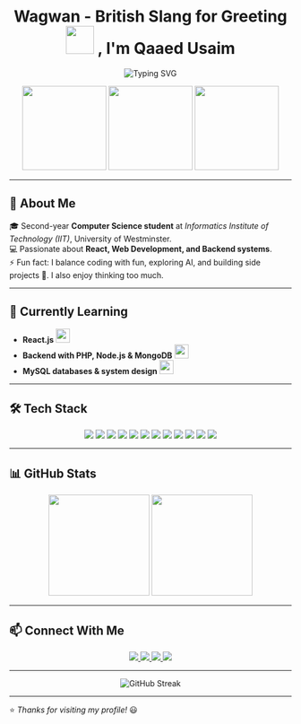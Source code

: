 <!-- Header with animated greeting -->
<h1 align="center">
  Wagwan - British Slang for Greeting <img src="https://media.giphy.com/media/hvRJCLFzcasrR4ia7z/giphy.gif" width="50"/> , I'm Qaaed Usaim
</h1>

<p align="center">
  <img src="https://readme-typing-svg.herokuapp.com?font=Fira+Code&pause=1000&color=00C7FF&center=true&vCenter=true&width=500&lines=Computer+Science+Student;Aspiring+Full+Stack+Developer;Tech+Enthusiast+%F0%9F%92%BB;Always+learning+new+things" alt="Typing SVG" />
</p>

<p align="center">
  <img src="https://c.tenor.com/TQmj9h0O-_AAAAAC/lets-code.gif" width="150"/>
  <img src="https://c.tenor.com/5JZPN8GBRq4AAAAC/coding.gif" width="150"/>
  <img src="https://c.tenor.com/9lE9U7xRsd4AAAAC/ai-robot.gif" width="150"/>
</p>

---

## 🚀 About Me
🎓 Second-year **Computer Science student** at *Informatics Institute of Technology (IIT)*, University of Westminster.  
💻 Passionate about **React, Web Development, and Backend systems**.  
⚡ Fun fact: I balance coding with fun, exploring AI, and building side projects 🤖. I also enjoy thinking too much.

---

## 🌱 Currently Learning
- **React.js** <img src="https://media.giphy.com/media/xUPGcj3Vbpz6W1iPu4/giphy.gif" width="25"/>
- **Backend with PHP, Node.js & MongoDB** <img src="https://media.giphy.com/media/l4pTfx2qLszoacZRS/giphy.gif" width="25"/>
- **MySQL databases & system design** <img src="https://media.giphy.com/media/3o7aCVW3X2Q3Eo5uLu/giphy.gif" width="25"/>

---

## 🛠️ Tech Stack
<p align="center">
  <img src="https://img.shields.io/badge/React-20232A?style=for-the-badge&logo=react&logoColor=61DAFB&animation=spin" />
  <img src="https://img.shields.io/badge/JavaScript-F7DF1E?style=for-the-badge&logo=javascript&logoColor=black&animation=spin" />
  <img src="https://img.shields.io/badge/Java-ED8B00?style=for-the-badge&logo=openjdk&logoColor=white&animation=spin" />
  <img src="https://img.shields.io/badge/Python-3776AB?style=for-the-badge&logo=python&logoColor=white&animation=spin" />
  
  <img src="https://img.shields.io/badge/HTML5-E34F26?style=for-the-badge&logo=html5&logoColor=white&animation=spin" />
  <img src="https://img.shields.io/badge/CSS3-1572B6?style=for-the-badge&logo=css3&logoColor=white&animation=spin" />
  <img src="https://img.shields.io/badge/Tailwind_CSS-38B2AC?style=for-the-badge&logo=tailwind-css&logoColor=white&animation=spin" />
  <img src="https://img.shields.io/badge/MySQL-005C84?style=for-the-badge&logo=mysql&logoColor=white&animation=spin" />
  
  <img src="https://img.shields.io/badge/MongoDB-4EA94B?style=for-the-badge&logo=mongodb&logoColor=white&animation=spin" />
  <img src="https://img.shields.io/badge/PHP-777BB4?style=for-the-badge&logo=php&logoColor=white&animation=spin" />
  <img src="https://img.shields.io/badge/Git-F05032?style=for-the-badge&logo=git&logoColor=white&animation=spin" />
  <img src="https://img.shields.io/badge/GitHub-100000?style=for-the-badge&logo=github&logoColor=white&animation=spin" />
</p>

---

## 📊 GitHub Stats
<p align="center">
  <img src="https://github-readme-stats.vercel.app/api?username=Qaaed&show_icons=true&theme=radical&count_private=true" height="180"/>
  <img src="https://github-readme-stats.vercel.app/api/top-langs/?username=Qaaed&layout=compact&theme=radical" height="180"/>
</p>

---

## 📫 Connect With Me
<p align="center">
  <a href="https://www.linkedin.com/in/qaaedusaim/" target="_blank">
    <img src="https://img.shields.io/badge/LinkedIn-0077B5?style=for-the-badge&logo=linkedin&logoColor=white"/>
  </a>
  <a href="https://discordapp.com/users/558461675532189725" target="_blank">
    <img src="https://img.shields.io/badge/Discord-5865F2?style=for-the-badge&logo=discord&logoColor=white"/>
  </a>
  <a href="https://www.instagram.com/qaaed_usaim/" target="_blank">
    <img src="https://img.shields.io/badge/Instagram-E4405F?style=for-the-badge&logo=instagram&logoColor=white"/>
  </a>
  <a href="https://x.com/Khorruptz" target="_blank">
    <img src="https://img.shields.io/badge/X-000000?style=for-the-badge&logo=x&logoColor=white"/>
  </a>
</p>

---

<p align="center">
  <img src="https://github-readme-streak-stats.herokuapp.com/?user=Qaaed&theme=tokyonight" alt="GitHub Streak" />
</p>

---

⭐️ *Thanks for visiting my profile!* 😃
